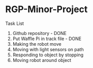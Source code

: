 # RGP-Minor-Project

Task List
1.	Github repository - DONE
2.  Put Waffle Pi in track file - DONE
3.	Making the robot move
4.	Moving with light sensors on path
5.	Responding to object by stopping
6.	Moving robot around object
